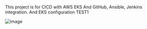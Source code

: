 This project is for CICD with AWS EKS
And GitHub, Ansible, Jenkins integration.
And EKS configuration
TEST1

![image](https://user-images.githubusercontent.com/35370115/150634956-54357760-c5b9-445c-b444-5b69e98e83b8.png)
